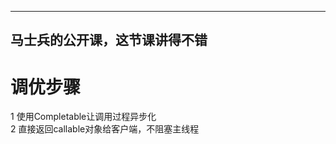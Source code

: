 -----------------------------------------------------------
马士兵的公开课，这节课讲得不错
-----------------------------------------------------------

# 调优步骤
1 使用Completable让调用过程异步化  
2 直接返回callable对象给客户端，不阻塞主线程  
